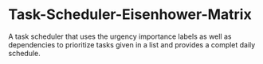 # Task-Scheduler-Eisenhower-Matrix
A task scheduler that uses the urgency importance labels as well as dependencies to prioritize tasks given in a list and provides a complet daily schedule.
